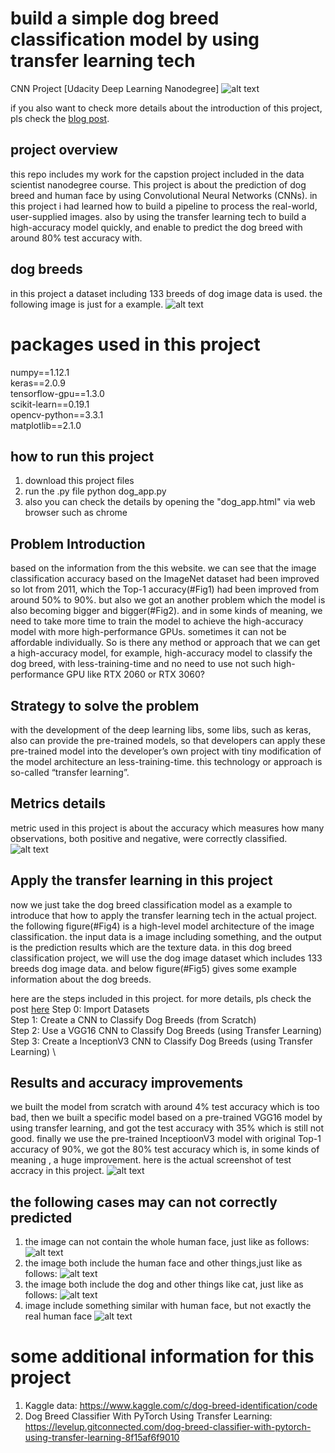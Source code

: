 # build a simple dog breed classification model by using transfer learning tech
CNN Project [Udacity Deep Learning Nanodegree]
![alt text](/images/Head_image.jpeg "mess-labels")

if you also want to check more details about the introduction of this project, pls check the [blog post](https://medium.com/@jobhunthanz/build-a-simple-dog-breed-classification-model-by-using-transfer-learning-tech-fb600328f02c).


## project overview
this repo includes my work for the capstion project included in the data scientist nanodegree course. This project is about the prediction of dog breed and human face by using Convolutional Neural Networks (CNNs). in this project i had learned how to build a pipeline to process the real-world, user-supplied images. also by using the transfer learning tech to build a high-accuracy model quickly, and enable to predict the dog breed with around 80% test accuracy with.

## dog breeds 
in this project a dataset including 133 breeds of dog image data is used. the following image is just for a example.
![alt text](/images/dog_breeds_examples.png "mess-labels")

# packages used in this project
numpy==1.12.1  \
keras==2.0.9 \
tensorflow-gpu==1.3.0 \
scikit-learn==0.19.1 \
opencv-python==3.3.1 \
matplotlib==2.1.0 

## how to run this project
1) download this project files
2) run the .py file
  python dog_app.py
3) also you can check the details by opening the "dog_app.html" via web browser such as chrome


## Problem Introduction
based on the information from the this website. we can see that the image classification accuracy based on the ImageNet dataset had been improved so lot from 2011, which the Top-1 accuracy(#Fig1) had been improved from around 50% to 90%. but also we got an another problem which the model is also becoming bigger and bigger(#Fig2). and in some kinds of meaning, we need to take more time to train the model to achieve the high-accuracy model with more high-performance GPUs. sometimes it can not be affordable individually. So is there any method or approach that we can get a high-accuracy model, for example, high-accuracy model to classify the dog breed, with less-training-time and no need to use not such high-performance GPU like RTX 2060 or RTX 3060?

## Strategy to solve the problem
with the development of the deep learning libs, some libs, such as keras, also can provide the pre-trained models, so that developers can apply these pre-trained model into the developer’s own project with tiny modification of the model architecture an less-training-time. this technology or approach is so-called “transfer learning”.

## Metrics details
metric used in this project is about the accuracy which measures how many observations, both positive and negative, were correctly classified. 
![alt text](/images/accuracy.png "mess-labels")

## Apply the transfer learning in this project
now we just take the dog breed classification model as a example to introduce that how to apply the transfer learning tech in the actual project.
the following figure(#Fig4) is a high-level model architecture of the image classification. the input data is a image including something, and the output is the prediction results which are the texture data.
in this dog breed classification project, we will use the dog image dataset which includes 133 breeds dog image data. and below figure(#Fig5) gives some example information about the dog breeds.

here are the steps included in this project. for more details, pls check the post [here](https://medium.com/@jobhunthanz/build-a-simple-dog-breed-classification-model-by-using-transfer-learning-tech-fb600328f02c)
Step 0: Import Datasets   \
Step 1: Create a CNN to Classify Dog Breeds (from Scratch)  \
Step 2: Use a VGG16 CNN to Classify Dog Breeds (using Transfer Learning)  \
Step 3: Create a InceptionV3 CNN to Classify Dog Breeds (using Transfer Learning)  \


## Results and accuracy improvements
we built the model from scratch with around 4% test accuracy which is too bad, then we built a specific model based on a pre-trained VGG16 model by using transfer learning, and got the test accuracy with 35% which is still not good. finally we use the pre-trained InceptioonV3 model with original Top-1 accuracy of 90%, we got the 80% test accuracy which is, in some kinds of meaning , a huge improvement. here is the actual screenshot of test accracy in this project.
 ![alt text](/images/final_test_accuracy.png) 

## the following cases may can not correctly predicted
  1) the image can not contain the whole human face, just like as follows:
   ![alt text](/test_images/human_1.jpg "mess-labels")
  2) the image both include the human face and other things,just like as follows:
   ![alt text](/test_images/dog_human_1.jpeg "mess-labels")
  3) the image both include the dog and other things like cat, just like as follows:
  ![alt text](/test_images/cat_dog_1.jpeg "mess-labels")
  4) image include something similar with human face, but not exactly the real human face
  ![alt text](/test_images/human_2.png "mess-labels")

# some additional information for this project
1) Kaggle data: https://www.kaggle.com/c/dog-breed-identification/code
2) Dog Breed Classifier With PyTorch Using Transfer Learning: 
	https://levelup.gitconnected.com/dog-breed-classifier-with-pytorch-using-transfer-learning-8f15af6f9010
